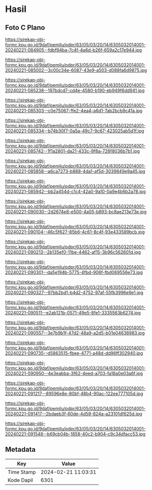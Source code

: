 # Hasil

## Foto C Plano

https://sirekap-obj-formc.kpu.go.id/9daf/pemilu/pdpr/63/05/03/20/14/6305032014001-20240221-084905--fdbf94ba-7c4f-4a6d-b26f-659a2c17e944.jpg

https://sirekap-obj-formc.kpu.go.id/9daf/pemilu/pdpr/63/05/03/20/14/6305032014001-20240221-085002--3c00c34e-6087-43e9-a503-d088fa6d9875.jpg

https://sirekap-obj-formc.kpu.go.id/9daf/pemilu/pdpr/63/05/03/20/14/6305032014001-20240221-085238--197bdcd7-cd4e-4580-b190-eb949f6dd941.jpg

https://sirekap-obj-formc.kpu.go.id/9daf/pemilu/pdpr/63/05/03/20/14/6305032014001-20240221-085303--c0e75067-ffe2-4ea4-a6d1-7ab2bcb9c41a.jpg

https://sirekap-obj-formc.kpu.go.id/9daf/pemilu/pdpr/63/05/03/20/14/6305032014001-20240221-085334--b74b30f7-0a5a-49c7-9c67-423025ab5d1f.jpg

https://sirekap-obj-formc.kpu.go.id/9daf/pemilu/pdpr/63/05/03/20/14/6305032014001-20240221-085742--1f1a2801-da21-433c-9f8a-728f8036b7b1.jpg

https://sirekap-obj-formc.kpu.go.id/9daf/pemilu/pdpr/63/05/03/20/14/6305032014001-20240221-085858--a6ca7273-b888-4da1-af5d-3039849e9a45.jpg

https://sirekap-obj-formc.kpu.go.id/9daf/pemilu/pdpr/63/05/03/20/14/6305032014001-20240221-085942--bb2a454d-c1c4-42a0-9a10-0a9e4b6b2a78.jpg

https://sirekap-obj-formc.kpu.go.id/9daf/pemilu/pdpr/63/05/03/20/14/6305032014001-20240221-090030--2d2674e8-e500-4a05-b893-bc8ae213e73e.jpg

https://sirekap-obj-formc.kpu.go.id/9daf/pemilu/pdpr/63/05/03/20/14/6305032014001-20240221-090104--46c5f627-85b6-4c61-8c4f-93e433589bcb.jpg

https://sirekap-obj-formc.kpu.go.id/9daf/pemilu/pdpr/63/05/03/20/14/6305032014001-20240221-090213--2b135ef0-11be-4462-af15-3b96c562601d.jpg

https://sirekap-obj-formc.kpu.go.id/9daf/pemilu/pdpr/63/05/03/20/14/6305032014001-20240221-090301--da5e194b-5775-4fbd-906f-fbd069556e73.jpg

https://sirekap-obj-formc.kpu.go.id/9daf/pemilu/pdpr/63/05/03/20/14/6305032014001-20240221-090327--97bb2bd1-b4d2-4752-97af-55fb3996e9e1.jpg

https://sirekap-obj-formc.kpu.go.id/9daf/pemilu/pdpr/63/05/03/20/14/6305032014001-20240221-090511--e2ab121b-0571-49e5-8fe1-3335563b6274.jpg

https://sirekap-obj-formc.kpu.go.id/9daf/pemilu/pdpr/63/05/03/20/14/6305032014001-20240221-090557--3e7b9b1f-47d2-48a9-a2d5-b01e04638983.jpg

https://sirekap-obj-formc.kpu.go.id/9daf/pemilu/pdpr/63/05/03/20/14/6305032014001-20240221-090735--d5863515-fbee-4771-a48d-dd96ff302940.jpg

https://sirekap-obj-formc.kpu.go.id/9daf/pemilu/pdpr/63/05/03/20/14/6305032014001-20240221-090950--4e3eabba-3f62-4eed-a703-fa18a0e03a6f.jpg

https://sirekap-obj-formc.kpu.go.id/9daf/pemilu/pdpr/63/05/03/20/14/6305032014001-20240221-091217--89596e8e-80bf-48b4-90ac-122ee777105d.jpg

https://sirekap-obj-formc.kpu.go.id/9daf/pemilu/pdpr/63/05/03/20/14/6305032014001-20240221-091417--2bdaeb3f-60de-4d59-824a-a23101df625d.jpg

https://sirekap-obj-formc.kpu.go.id/9daf/pemilu/pdpr/63/05/03/20/14/6305032014001-20240221-091548--b69cb04b-1858-40c2-b904-c9c34dfacc53.jpg


## Metadata

| Key        | Value               |
| ---------- | ------------------- |
| Time Stamp | 2024-02-21 11:03:31 |
| Kode Dapil | 6301                |



